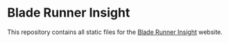 # Blade Runner Insight
This repository contains all static files for the [Blade Runner Insight](www.br-insight.com) website. 
